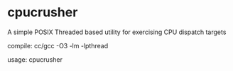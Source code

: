 # cpucrusher
A simple POSIX Threaded based utility for exercising CPU dispatch targets

compile: cc/gcc -O3 -lm -lpthread

usage:
cpucrusher <numthreads> <iterations>
  
  
